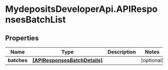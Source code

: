# MydepositsDeveloperApi.APIResponsesBatchList

## Properties

Name | Type | Description | Notes
------------ | ------------- | ------------- | -------------
**batches** | [**[APIResponsesBatchDetails]**](APIResponsesBatchDetails.md) |  | [optional] 



